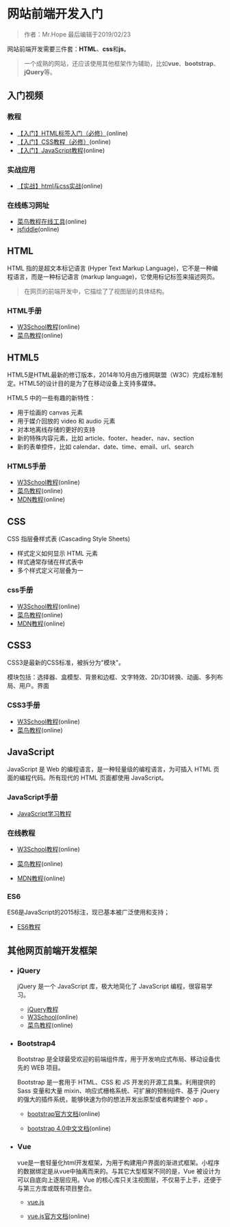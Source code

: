 # 网站前端开发入门

> 作者：Mr.Hope 最后编辑于2019/02/23

网站前端开发需要三件套：**HTML**、**css**和**js**。

> 一个成熟的网站，还应该使用其他框架作为辅助，比如**vue**、**bootstrap**、**jQuery**等。

## 入门视频

### 教程

- [【入门】HTML标签入门（必修）](http://biaoyansu.com/6.x)(online)
- [【入门】CSS教程（必修）](https://www.bilibili.com/video/av7293888)(online)
- [【入门】JavaScript教程](https://www.bilibili.com/video/av6698380)(online)

### 实战应用

- [【实战】html与css实战](https://www.bilibili.com/video/av8533758)(online)

### 在线练习网址

- [菜鸟教程在线工具](https://c.runoob.com/front-end/61)(online)
- [jsfiddle](https://jsfiddle.net/)(online)

## HTML

HTML 指的是超文本标记语言 (Hyper Text Markup Language)，它不是一种编程语言，而是一种标记语言 (markup language)，它使用标记标签来描述网页。

> 在网页的前端开发中，它描绘了了视图层的具体结构。

### HTML手册

- [W3School教程](http://www.w3school.com.cn/html/index.asp)(online)
- [菜鸟教程](https://www.runoob.com/html/html-tutorial.html)(online)

## HTML5

HTML5是HTML最新的修订版本，2014年10月由万维网联盟（W3C）完成标准制定。HTML5的设计目的是为了在移动设备上支持多媒体。

HTML5 中的一些有趣的新特性：

- 用于绘画的 canvas 元素
- 用于媒介回放的 video 和 audio 元素
- 对本地离线存储的更好的支持
- 新的特殊内容元素，比如 article、footer、header、nav、section
- 新的表单控件，比如 calendar、date、time、email、url、search

### HTML5手册

- [W3School教程](http://www.w3school.com.cn/html5/index.asp)(online)
- [菜鸟教程](https://www.runoob.com/html/html5-intro.html)(online)
- [MDN教程](https://developer.mozilla.org/zh-CN/docs/Web/HTML)(online)

## CSS

CSS 指层叠样式表 (Cascading Style Sheets)

- 样式定义如何显示 HTML 元素
- 样式通常存储在样式表中
- 多个样式定义可层叠为一

### css手册

- [W3School教程](http://www.w3school.com.cn/css/index.asp)(online)
- [菜鸟教程](https://www.runoob.com/css/css-tutorial.html)(online)
- [MDN教程](https://developer.mozilla.org/zh-CN/docs/Web/CSS)(online)

## CSS3

CSS3是最新的CSS标准，被拆分为"模块"。

模块包括：选择器、盒模型、背景和边框、文字特效、2D/3D转换、动画、多列布局、用户。界面

### CSS3手册

- [W3School教程](http://www.w3school.com.cn/css3/index.asp)(online)
- [菜鸟教程](https://www.runoob.com/css3/css3-tutorial.html)(online)

## JavaScript

JavaScript 是 Web 的编程语言，是一种轻量级的编程语言，为可插入 HTML 页面的编程代码。所有现代的 HTML 页面都使用 JavaScript。

### JavaScript手册

- [JavaScript学习教程](/doc/language/js/readme)

### 在线教程

- [W3School教程](http://www.w3school.com.cn/js/index.asp)(online)

- [菜鸟教程](https://www.runoob.com/js/js-tutorial.html)(online)

- [MDN教程](https://developer.mozilla.org/zh-CN/docs/Web/JavaScript)(online)

### ES6

ES6是JavaScript的2015标注，现已基本被广泛使用和支持；

- [ES6教程](/doc/language/js/es6/readme)

## 其他网页前端开发框架

- ### jQuery

    jQuery 是一个 JavaScript 库，极大地简化了 JavaScript 编程，很容易学习。

    - [jQuery教程](jQuery/readme)
    - [W3School](http://www.w3school.com.cn/jquery/index.asp)(online)
    - [菜鸟教程](https://www.runoob.com/jquery/jquery-tutorial.html)(online)

- ### Bootstrap4

    Bootstrap 是全球最受欢迎的前端组件库，用于开发响应式布局、移动设备优先的 WEB 项目。

    Bootstrap 是一套用于 HTML、CSS 和 JS 开发的开源工具集。利用提供的 Sass 变量和大量 mixin、响应式栅格系统、可扩展的预制组件、基于 jQuery 的强大的插件系统，能够快速为你的想法开发出原型或者构建整个 app 。

    - [bootstrap官方文档](https://getbootstrap.com/docs/4.1/getting-started/introduction/)(online)

    - [bootstrap 4.0中文文档](https://v4.bootcss.com/docs/4.0/getting-started/introduction/)(online)

- ### Vue

    vue是一套轻量化html开发框架，为用于构建用户界面的渐进式框架。小程序的数据绑定是从vue中抽离而来的。与其它大型框架不同的是，Vue 被设计为可以自底向上逐层应用。Vue 的核心库只关注视图层，不仅易于上手，还便于与第三方库或既有项目整合。

  - [vue.js](/doc/website/vue/readme)

  - [vue.js官方文档](https://cn.vuejs.org/v2/guide/)(online)